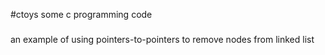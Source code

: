 #ctoys
some c programming code

###
an example of using pointers-to-pointers to remove nodes from linked list

